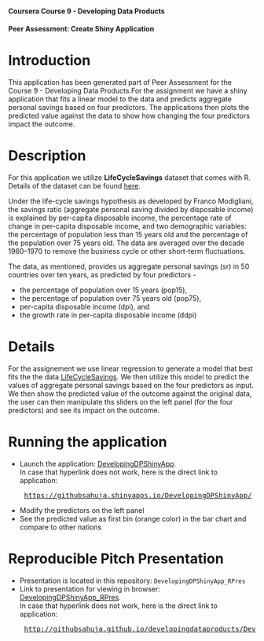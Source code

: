 #### Coursera Course 9 - Developing Data Products
#### Peer Assessment: Create Shiny Application

# Introduction

This application has been generated part of Peer Assessment for the Course 9 - Developing Data Products.For the assignment we have a shiny application that fits a linear model to the data and predicts aggregate personal savings based on four predictors. The applications then plots the predicted value against the data to show how changing the four predictors impact the outcome. 

# Description

For this application we utilize <b>LifeCycleSavings</b> dataset that comes with R. Details of the dataset can be found [here](https://stat.ethz.ch/R-manual/R-devel/library/datasets/html/LifeCycleSavings.html). 

Under the life-cycle savings hypothesis as developed by Franco Modigliani, the savings ratio (aggregate personal saving divided by disposable income) is explained by per-capita disposable income, the percentage rate of change in per-capita disposable income, and two demographic variables: the percentage of population less than 15 years old and the percentage of the population over 75 years old. The data are averaged over the decade 1960–1970 to remove the business cycle or other short-term fluctuations.

The data, as mentioned, provides us aggregate personal savings (sr) in 50 countries over ten years, as predicted by four predictors - 
* the percentage of population over 15 years (pop15),
* the percentage of population over 75 years old (pop75), 
* per-capita disposable income (dpi), and 
* the growth rate in per-capita disposable income (ddpi)

# Details

For the assignement we use linear regression to generate a model that best fits the the data [LifeCycleSavings](https://stat.ethz.ch/R-manual/R-devel/library/datasets/html/LifeCycleSavings.html). We then utilize this model to predict the values of aggregate personal savings based on the four predictors as input. We then show the predicted value of the outcome against the original data, the user can then manipulate ths sliders on the left panel (for the four predictors) and see its impact on the outcome. 

# Running the application

* Launch the application: [DevelopingDPShinyApp](https://githubsahuja.shinyapps.io/DevelopingDPShinyApp/).<br>In case that hyperlink does not work, here is the direct link to application:<br><pre> https://githubsahuja.shinyapps.io/DevelopingDPShinyApp/ 
* Modify the predictors on the left panel
* See the predicted value as first bin (orange color) in the bar chart and compare to other nations

# Reproducible Pitch Presentation

* Presentation is located in this repository: `DevelopingDPShinyApp_RPres`
* Link to presentation for viewing in browser: [DevelopingDPShinyApp_RPres](http://githubsahuja.github.io/developingdataproducts/DevelopingDPShinyApp_RPres.html).<br>In case that hyperlink does not work, here is the direct link to application:<br><pre> http://githubsahuja.github.io/developingdataproducts/DevelopingDPShinyApp_RPres.html